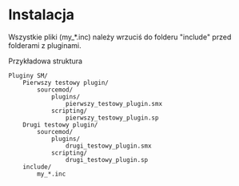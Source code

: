 # Instalacja #
Wszystkie pliki (my_*.inc) należy wrzuciś do folderu "include" przed folderami z pluginami.

Przykładowa struktura
	
	Pluginy SM/
		Pierwszy testowy plugin/
			sourcemod/
				plugins/
					pierwszy_testowy_plugin.smx
				scripting/
					pierwszy_testowy_plugin.sp
		Drugi testowy plugin/
			sourcemod/
				plugins/
					drugi_testowy_plugin.smx
				scripting/
					drugi_testowy_plugin.sp
		include/
			my_*.inc
